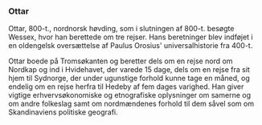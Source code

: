 ### Ottar


Ottar, 800-t., nordnorsk høvding, som i slutningen af 800-t. besøgte Wessex, hvor han berettede om tre rejser. Hans beretninger blev indføjet i en oldengelsk oversættelse af Paulus Orosius' universalhistorie fra 400-t.

Ottar boede på Tromsøkanten og beretter dels om en rejse nord om Nordkap og ind i Hvidehavet, der varede 15 dage, dels om en rejse fra sit hjem til Sydnorge, der under ugunstige forhold kunne tage en måned, og endelig om en rejse herfra til Hedeby af fem dages varighed. Han giver vigtige erhvervsøkonomiske og etnografiske oplysninger om samerne og om andre folkeslag samt om nordmændenes forhold til dem såvel som om Skandinaviens politiske geografi.